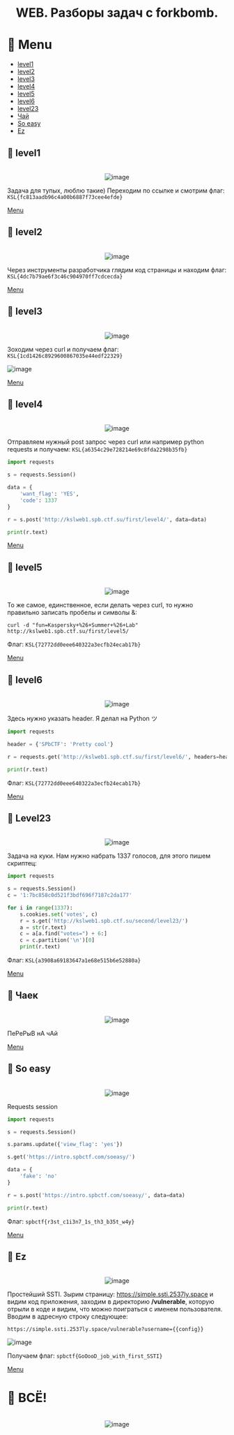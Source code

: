 <div align="center">

# WEB. Разборы задач с forkbomb.

</div>

# 📌 Menu
- [level1](https://github.com/br13k/web-writeups#-level1)
- [level2](https://github.com/br13k/web-writeups#-level2)
- [level3](https://github.com/br13k/web-writeups#-level3)
- [level4](https://github.com/br13k/web-writeups#-level4)
- [level5](https://github.com/br13k/web-writeups#-level5)
- [level6](https://github.com/br13k/web-writeups#-level6)
- [level23]()
- [Чай](https://github.com/br13k/web-writeups#-чаек)
- [So easy](https://github.com/br13k/web-writeups#-so-easy)
- [Ez](https://github.com/br13k/web-writeups#-ez)

## 📌 level1

<div align="center">

  ​​​​​​</br>![image](https://user-images.githubusercontent.com/121574230/212356325-1311d956-f441-494b-9b72-a57f46e5c71a.png)
  
</div>

Задача для тупых, люблю такие) Переходим по ссылке и смотрим флаг: `KSL{fc813aadb96c4a00b6887f73cee4efde}`

[Menu](https://github.com/br13k/writeups#-menu)

## 📌 level2

<div align="center">

  ​​​​​​</br>![image](https://user-images.githubusercontent.com/121574230/212356632-8905f8b6-21f6-4cff-a330-4ec0f5968e21.png)
  
</div>

Через инструменты разработчика глядим код страницы и находим флаг: `KSL{4dc7b79ae6f3c46c904970ff7cdcecda}`

[Menu](https://github.com/br13k/writeups#-menu)

## 📌 level3

<div align="center">

  ​​​​​​</br>![image](https://user-images.githubusercontent.com/121574230/212357941-874cabda-4abc-4916-9e6b-64bdbbc68f25.png)
  
</div>

Зоходим через curl и получаем флаг: `KSL{1cd1426c8929600867035e44edf22329}`


![image](https://user-images.githubusercontent.com/121574230/212357676-c866c1ee-9df4-4722-a658-4ce5c418603e.png)


[Menu](https://github.com/br13k/writeups#-menu)

## 📌 level4

<div align="center">

  ​​​​​​</br>![image](https://user-images.githubusercontent.com/121574230/212358018-7c7bc6ad-088b-4b0a-b610-292f2413e519.png)
  
</div>

Отправляем нужный post запрос через curl или например python requests и получаем: `KSL{a6354c29e728214e69c8fda2298b35fb}`

```Python 3
import requests

s = requests.Session()

data = {
	'want_flag': 'YES',
	'code': 1337
}

r = s.post('http://kslweb1.spb.ctf.su/first/level4/', data=data)

print(r.text)

```

[Menu](https://github.com/br13k/writeups#-menu)

## 📌 level5

<div align="center">

  ​​​​​​</br>![image](https://user-images.githubusercontent.com/121574230/212362756-bea22818-2f40-4bb6-8018-b89193968985.png)
  
</div>

То же самое, единственное, если делать через curl, то нужно правильно записать пробелы и символы &: 

```
curl -d "fun=Kaspersky+%26+Summer+%26+Lab" http://kslweb1.spb.ctf.su/first/level5/
```


Флаг: `KSL{72772dd0eee640322a3ecfb24ecab17b}`


[Menu](https://github.com/br13k/writeups#-menu)

## 📌 level6

<div align="center">

  ​​​​​​</br>![image](https://user-images.githubusercontent.com/121574230/212364139-0da3fc2b-02b1-4424-9f36-65b803afa6ba.png)
  
</div>

Здесь нужно указать header. Я делал на Python ツ

``` Python 3
import requests

header = {'SPbCTF': 'Pretty cool'}

r = requests.get('http://kslweb1.spb.ctf.su/first/level6/', headers=header)

print(r.text)
```


Флаг: `KSL{72772dd0eee640322a3ecfb24ecab17b}`


[Menu](https://github.com/br13k/writeups#-menu)

## 📌 Level23

<div align="center">

  ​​​​​​</br>![image](https://user-images.githubusercontent.com/121574230/217216363-7e2487c6-fbff-4780-a4ed-31da62e30804.png)

</div>

Задача на куки. Нам нужно набрать 1337 голосов, для этого пишем скриптец:

``` Python
import requests

s = requests.Session()
c = '1:7bc858c0d521f3bdf696f7187c2da177'

for i in range(1337):
	s.cookies.set('votes', c)
	r = s.get('http://kslweb1.spb.ctf.su/second/level23/')
	a = str(r.text)
	c = a[a.find("votes=") + 6:]
	c = c.partition('\n')[0]
	print(r.text)
```

Флаг: `KSL{a3908a69183647a1e68e515b6e52880a}`

[Menu](https://github.com/br13k/writeups#-menu)

## 📌 Чаек

<div align="center">

  ​​​​​​</br>![image](https://user-images.githubusercontent.com/121574230/209860261-8ae82fb2-96a1-4e6d-89a0-d47c12d0986d.png)

</div>

ПеРеРыВ нА чАй

[Menu](https://github.com/br13k/writeups#-menu)

## 📌 So easy

<div align="center">

  ​​​​​​</br>![image](https://user-images.githubusercontent.com/121574230/212365987-df1c67a6-fd6e-4db8-b19c-6221f29721a0.png)
  
</div>

Requests session


```Python 3
import requests

s = requests.Session()

s.params.update({'view_flag': 'yes'})

s.get('https://intro.spbctf.com/soeasy/')

data = {
	'fake': 'no'
}

r = s.post('https://intro.spbctf.com/soeasy/', data=data)

print(r.text)
```


Флаг: `spbctf{r3st_c1i3n7_1s_th3_b35t_w4y}`


[Menu](https://github.com/br13k/writeups#-menu)

## 📌 Ez

<div align="center">

  ​​​​​​</br>![image](https://user-images.githubusercontent.com/121574230/216763435-cd84e6d6-4bc2-45bf-82b4-e16cc3fbdf34.png)
  
</div>

Простейший SSTI. Зырим страницу: https://simple.ssti.2537ly.space и видим код приложения, заходим в директорию **/vulnerable**, которую отрыли в коде и видим, что можно поиграться с именем пользователя. Вводим в адресную строку следующее:

```
https://simple.ssti.2537ly.space/vulnerable?username={{config}}
```

![image](https://user-images.githubusercontent.com/121574230/216763815-781654a3-dacd-4b99-9097-af7efab0728c.png)

Получаем флаг: `spbctf{GoOooD_job_with_first_SSTI}`


[Menu](https://github.com/br13k/writeups#-menu)

# 📌 ВСЁ!

<div align="center">

  ​​​​​​</br>![image](https://media.tenor.com/HoFb_jBbB48AAAAC/ералаш.gif)
  
</div>

